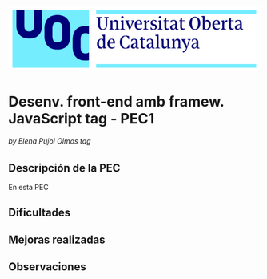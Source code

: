 ![UOC Logo](/images/uoc_masterbrand_2linies_posititiu.jpg)

# Desenv. front-end amb framew. JavaScript tag - PEC1
###### by Elena Pujol Olmos tag


## Descripción de la PEC

En esta PEC

## Dificultades

## Mejoras realizadas

## Observaciones
